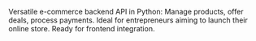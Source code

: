 Versatile e-commerce backend API in Python: 
Manage products, offer deals, process payments. 
Ideal for entrepreneurs aiming to launch their online store. 
Ready for frontend integration.
